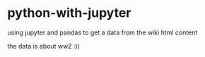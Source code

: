 # python-with-jupyter
using jupyter and pandas to get a data from the wiki html content


the data is about ww2 :))

